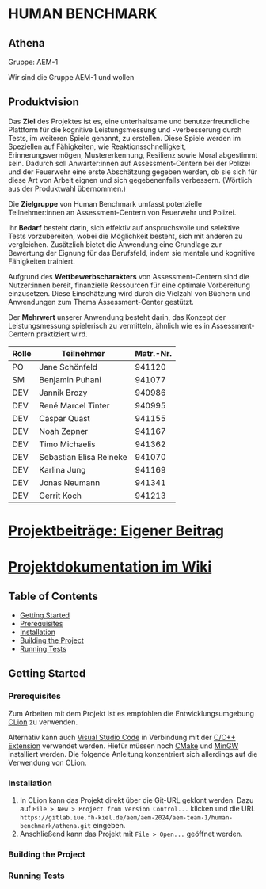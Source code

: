 # HUMAN BENCHMARK

## Athena

Gruppe: AEM-1

Wir sind die Gruppe AEM-1 und wollen

## Produktvision
Das **Ziel** des Projektes ist es, eine unterhaltsame und benutzerfreundliche Plattform für die kognitive Leistungsmessung und -verbesserung durch Tests, im weiteren Spiele genannt, zu erstellen. Diese Spiele werden im Speziellen auf Fähigkeiten, wie Reaktionsschnelligkeit, Erinnerungsvermögen, Mustererkennung, Resilienz sowie Moral abgestimmt sein. Dadurch soll Anwärter:innen auf Assessment-Centern bei der Polizei und der Feuerwehr eine erste Abschätzung gegeben werden, ob sie sich für diese Art von Arbeit eignen und sich gegebenenfalls verbessern. (Wörtlich aus der Produktwahl übernommen.)

Die **Zielgruppe** von Human Benchmark umfasst potenzielle Teilnehmer:innen an Assessment-Centern von Feuerwehr und Polizei.

Ihr **Bedarf** besteht darin, sich effektiv auf anspruchsvolle und selektive Tests vorzubereiten, wobei die Möglichkeit besteht, sich mit anderen zu vergleichen. Zusätzlich bietet die Anwendung eine Grundlage zur Bewertung der Eignung für das Berufsfeld, indem sie mentale und kognitive Fähigkeiten trainiert.

Aufgrund des **Wettbewerbscharakters** von Assessment-Centern sind die Nutzer:innen bereit, finanzielle Ressourcen für eine optimale Vorbereitung einzusetzen. Diese Einschätzung wird durch die Vielzahl von Büchern und Anwendungen zum Thema Assessment-Center gestützt.

Der **Mehrwert** unserer Anwendung besteht darin, das Konzept der Leistungsmessung spielerisch zu vermitteln, ähnlich wie es in Assessment-Centern praktiziert wird.


 
| Rolle | Teilnehmer              | Matr.-Nr. |
| ----- |-------------------------|-----------|
| PO | Jane Schönfeld          | 941120    |
| SM | Benjamin Puhani         | 941077    |
| DEV | Jannik Brozy            | 940986    |
| DEV | René Marcel Tinter      | 940995    |
| DEV | Caspar Quast            | 941155    |
| DEV | Noah Zepner             | 941167    |
| DEV | Timo Michaelis          | 941362    |
| DEV | Sebastian Elisa Reineke | 941070    |
| DEV | Karlina Jung            | 941169    |
| DEV | Jonas Neumann           | 941341    |
| DEV | Gerrit Koch             | 941213    |


# [Projektbeiträge: Eigener Beitrag](https://gitlab.iue.fh-kiel.de/aem/aem-2024/aem-team-1/human-benchmark/aem_projekt_beitraege/-/tree/main/Projektbeitrag?ref_type=heads)

# [Projektdokumentation im Wiki](https://gitlab.iue.fh-kiel.de/aem/aem-2024/aem-team-1/human-benchmark/athena/-/wikis/home)

## Table of Contents
- [Getting Started](#getting-started)
- [Prerequisites](#prerequisites)
- [Installation](#installation)
- [Building the Project](#building-the-project)
- [Running Tests](#running-tests)

## Getting Started

### Prerequisites

Zum Arbeiten mit dem Projekt ist es empfohlen die Entwicklungsumgebung [CLion](https://www.jetbrains.com/de-de/clion/) zu verwenden.

Alternativ kann auch [Visual Studio Code](https://code.visualstudio.com/) in Verbindung mit der [C/C++ Extension](https://marketplace.visualstudio.com/items?itemName=ms-vscode.cpptools) verwendet werden. Hiefür müssen noch [CMake](https://cmake.org/) und [MinGW](https://sourceforge.net/projects/mingw-w64/) installiert werden. Die folgende Anleitung konzentriert sich allerdings auf die Verwendung von CLion.

### Installation

1. In CLion kann das Projekt direkt über die Git-URL geklont werden. Dazu auf `File > New > Project from Version Control...` klicken und die URL `https://gitlab.iue.fh-kiel.de/aem/aem-2024/aem-team-1/human-benchmark/athena.git` eingeben.
2. Anschließend kann das Projekt mit `File > Open...` geöffnet werden.

### Building the Project

### Running Tests

